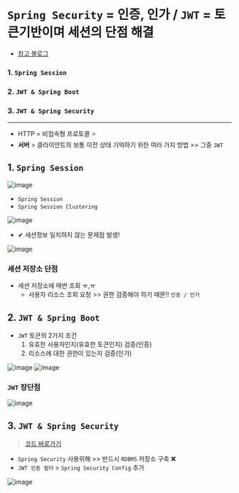 # `Spring Security` = 인증, 인가 / `JWT` = 토큰기반이며 세션의 단점 해결


- [참고 블로그](https://brunch.co.kr/@springboot/491)

### 1. `Spring Session`
### 2. `JWT & Spring Boot`
### 3. `JWT & Spring Security`
---

- HTTP = 비접속형 프로토콜 ⭐
- __서버__ > 클라이언트의 보통 이전 상태 기억하기 위한 여러 가지 방법 >> 그중 `JWT` 
## 1. `Spring Session`
![image](https://user-images.githubusercontent.com/61215550/155476779-500f27c8-999c-40cd-b5cc-d79bf6953056.png)

- `Spring Session`
- `Spring Session Clustering`

![image](https://user-images.githubusercontent.com/61215550/155477094-018b51bf-87d8-4aa5-b42a-53241a59849f.png)
- ✔ 세션정보 일치하지 않는 문제점 발생!

![image](https://user-images.githubusercontent.com/61215550/155477269-734ae211-0642-4be4-86f5-573370646634.png)

### 세션 저장소 단점
- 세션 저장소에 매번 조회 ㅠ,ㅠ
  - 사용자 리소스 조회 요청 >> 권한 검증해야 하기 때문!! `인증 / 인가` 

## 2. `JWT & Spring Boot`
- `JWT` 토큰의 2가지 조건
  1. 유효한 사용자인지(유효한 토큰인지) 검증(인증)
  2. 리소스에 대한 권한이 있는지 검증(인가)

![image](https://user-images.githubusercontent.com/61215550/155478394-60c142aa-4936-404c-a7b7-6b9c4208e93a.png)
![image](https://user-images.githubusercontent.com/61215550/155478476-085e95b8-a140-49dd-ba9f-535150c3db14.png)

### `JWT` 장단점
![image](https://user-images.githubusercontent.com/61215550/155478628-bb13567f-881b-448d-b81f-0d7f57f81b2c.png)

## 3. `JWT & Spring Security`
> [코드 바로가기](https://github.com/sieunkr/spring-jwt/tree/master/spring-security-jwt)
- `Spring Security` 사용위해 >> 반드시 `RDBMS` 저장소 구축 ❌
- `JWT 인증 필터` > `Spring Security Config` 추가

![image](https://user-images.githubusercontent.com/61215550/155479129-f1c6a28e-92ce-4a2f-82bd-15b9e4133800.png)
